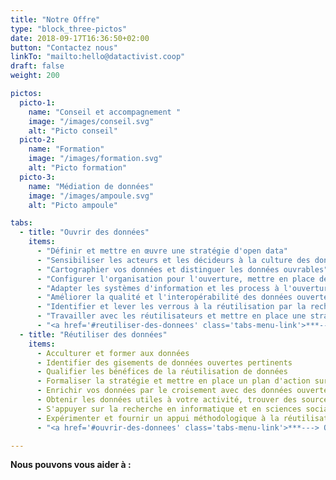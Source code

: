 ```yaml
---
title: "Notre Offre"
type: "block_three-pictos"
date: 2018-09-17T16:36:50+02:00
button: "Contactez nous"
linkTo: "mailto:hello@datactivist.coop"
draft: false
weight: 200

pictos: 
  picto-1: 
    name: "Conseil et accompagnement "
    image: "/images/conseil.svg"
    alt: "Picto conseil"
  picto-2: 
    name: "Formation"
    image: "/images/formation.svg"
    alt: "Picto formation"
  picto-3: 
    name: "Médiation de données"
    image: "/images/ampoule.svg"
    alt: "Picto ampoule"

tabs:
  - title: "Ouvrir des données"
    items:
      - "Définir et mettre en œuvre une stratégie d'open data"
      - "Sensibiliser les acteurs et les décideurs à la culture des données et de leur ouverture"
      - "Cartographier vos données et distinguer les données ouvrables"
      - "Configurer l'organisation pour l'ouverture, mettre en place des processus internes"
      - "Adapter les systèmes d'information et les process à l'ouverture des données"
      - "Améliorer la qualité et l'interopérabilité des données ouvertes"
      - "Identifier et lever les verrous à la réutilisation par la recherche en sciences sociales et en informatique"
      - "Travailler avec les réutilisateurs et mettre en place une stratégie d'open data guidée par la demande"
      - "<a href='#reutiliser-des-donnees' class='tabs-menu-link'>***---> Réutiliser des données ouvertes***</a>"
  - title: "Réutiliser des données"
    items:    
      - Acculturer et former aux données
      - Identifier des gisements de données ouvertes pertinents
      - Qualifier les bénéfices de la réutilisation de données
      - Formaliser la stratégie et mettre en place un plan d'action sur l'open data
      - Enrichir vos données par le croisement avec des données ouvertes
      - Obtenir les données utiles à votre activité, trouver des sources alternatives de données
      - S'appuyer sur la recherche en informatique et en sciences sociales pour augmenter l'utilité des données ouvertes
      - Expérimenter et fournir un appui méthodologique à la réutilisation de données ouvertes
      - "<a href='#ouvrir-des-donnees' class='tabs-menu-link'>***---> Ouvrir des données***</a>"

---
```


**Nous pouvons vous aider à :**
